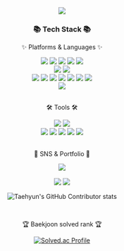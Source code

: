 <div align=center>
	<img src="https://capsule-render.vercel.app/api?type=waving&color=auto&height=200&section=header&text=Jooocy%20Github!&fontSize=90" />	
</div>
<div align=center>
	<h3>📚 Tech Stack 📚</h3>
	<p>✨ Platforms & Languages ✨</p>
</div>
<div align="center">
	<img src="https://img.shields.io/badge/Java-007396?style=flat&logo=Conda-Forge&logoColor=white" />
	<img src="https://img.shields.io/badge/React-61DAFB?style=flat&logo=React&logoColor=white" />
	<img src="https://img.shields.io/badge/JavaScript-F7DF1E?style=flat&logo=JavaScript&logoColor=white" />
  <img src="https://img.shields.io/badge/TypeScript-3178C6?style=flat&logo=TypeScripte&logoColor=white" />
	<img src="https://img.shields.io/badge/Exoress-000000?style=flat&logo=Express&logoColor=white" />
	<br>
	<img src="https://img.shields.io/badge/NestJS-E0234E?style=flat&logo=NestJS&logoColor=white" />
	<img src="https://img.shields.io/badge/NodeJs-339933?style=flat&logo=NodeJs&logoColor=white" />

  
	
 <br>

  <img src="https://img.shields.io/badge/MySQL-4479A1?style=flat&logo=MySQL&logoColor=white" />
  <img src="https://img.shields.io/badge/MongoDB-47A248?style=flat&logo=MongoDB&logoColor=white" />
  <img src="https://img.shields.io/badge/Linux-FCC624?style=flat&logo=Linux&logoColor=white" />
  <img src="https://img.shields.io/badge/Ubuntu-E95420?style=flat&logo=Ubuntu&logoColor=white" />
  <img src="https://img.shields.io/badge/Docker-2496ED?style=flat&logo=Docker&logoColor=white" />
  <img src="https://img.shields.io/badge/RaspberryPi-A22846?style=flat&logo=RaspberryPi&logoColor=white" />  
    <img src="https://img.shields.io/badge/Swagger-85EA2D?style=flat&logo=Swagger&logoColor=white" />
  
  <br>
  <img src="https://img.shields.io/badge/PostgreSQL-4169E1?style=flat&logo=PostgreSQL&logoColor=white" />
</div>
<br>
<div align=center>
	<p>🛠 Tools 🛠</p>
</div>
<div align=center>
	<img src="https://img.shields.io/badge/Eclipse%20IDE-2C2255?style=flat&logo=EclipseIDE&logoColor=white" />
	<img src="https://img.shields.io/badge/Visual%20Studio%20Code-007ACC?style=flat&logo=VisualStudioCode&logoColor=white" />
	<br>
	<img src="https://img.shields.io/badge/Tomcat-F8DC75?style=flat&logo=ApacheTomcat&logoColor=white" />
	<img src="https://img.shields.io/badge/NGINX-009639?style=flat&logo=NGINX&logoColor=white" />
	<img src="https://img.shields.io/badge/AWS-232F3E?style=flat&logo=AmazonAWS&logoColor=white" />
	<img src="https://img.shields.io/badge/SVN-809CC9?style=flat&logo=Subversion&logoColor=white" />
	<img src="https://img.shields.io/badge/GitHub-181717?style=flat&logo=GitHub&logoColor=white" />
</div>
<br>
<div align=center>
	<p>🎨 SNS & Portfolio 🎨</p>
</div>
<div align=center>
	<a href="https://gentle-snowboard-1c6.notion.site/Yermi-5e8c65dba4df4ab09e83665cf2ee001d">
		<img src="https://img.shields.io/badge/Notion-000000?style=flat&logo=Notion&logoColor=white" />
	</a>
	<br>
</div>
<div align=center>
	<br>
<img src="https://github-readme-stats.vercel.app/api/top-langs/?username=jooocy&layout=compact">
<img src="https://github-readme-stats.vercel.app/api?username=jooocy&show_icons=true">

![Taehyun's GitHub Contributor stats](https://github-contributor-stats.vercel.app/api?username=jooocy)

<br>
<p>🏆 Baekjoon solved rank 🏆</p>
	
[![Solved.ac Profile](http://mazassumnida.wtf/api/v2/generate_badge?boj=joo2302)](https://solved.ac/joo2302)
</div>
